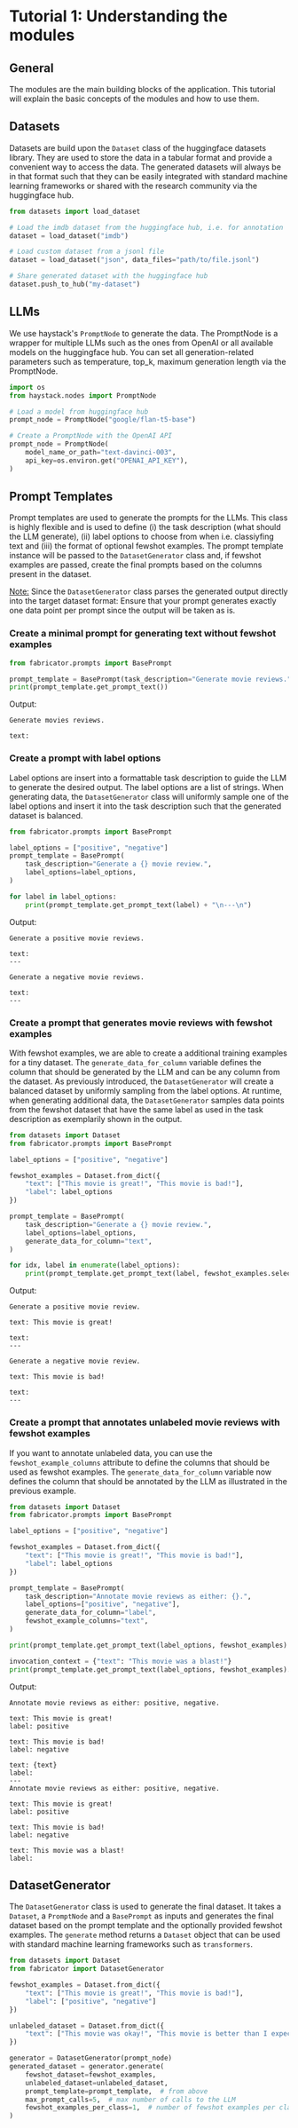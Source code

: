 # Tutorial 1: Understanding the modules

## General

The modules are the main building blocks of the application. This tutorial will explain the basic concepts of the 
modules and how to use them.

## Datasets

Datasets are build upon the `Dataset` class of the huggingface datasets library. They are used to store the data in a 
tabular format and provide a convenient way to access the data. The generated datasets will always be in that format such
that they can be easily integrated with standard machine learning frameworks or shared with the research community via 
the huggingface hub.

```python
from datasets import load_dataset

# Load the imdb dataset from the huggingface hub, i.e. for annotation
dataset = load_dataset("imdb")

# Load custom dataset from a jsonl file
dataset = load_dataset("json", data_files="path/to/file.jsonl")

# Share generated dataset with the huggingface hub
dataset.push_to_hub("my-dataset")
```

## LLMs
We use haystack's `PromptNode` to generate the data. The PromptNode is a wrapper for multiple LLMs such as the ones
from OpenAI or all available models on the huggingface hub. You can set all generation-related parameters such as 
temperature, top_k, maximum generation length via the PromptNode.

```python
import os
from haystack.nodes import PromptNode

# Load a model from huggingface hub
prompt_node = PromptNode("google/flan-t5-base")

# Create a PromptNode with the OpenAI API
prompt_node = PromptNode(
    model_name_or_path="text-davinci-003",
    api_key=os.environ.get("OPENAI_API_KEY"),
)
```

## Prompt Templates

Prompt templates are used to generate the prompts for the LLMs. This class is highly flexible and is used to define (i)
the task description (what should the LLM generate), (ii) label options to choose from when i.e. classiyfing text and 
(iii) the format of optional fewshot examples. The prompt template instance will be passed to the `DatasetGenerator` 
class and, if fewshot examples are passed, create the final prompts based on the columns present in the dataset.

<ins>Note:</ins> Since the `DatasetGenerator` class parses the generated output directly into the target dataset format: Ensure that
your prompt generates exactly one data point per prompt since the output will be taken as is.

### Create a minimal prompt for generating text without fewshot examples

```python
from fabricator.prompts import BasePrompt

prompt_template = BasePrompt(task_description="Generate movie reviews.")
print(prompt_template.get_prompt_text())
```
Output:
```console
Generate movies reviews.

text: 
```

### Create a prompt with label options
Label options are insert into a formattable task description to guide the LLM to generate the desired output. The label 
options are a list of strings. When generating data, the `DatasetGenerator` class will uniformly sample
one of the label options and insert it into the task description such that the generated dataset is balanced.

```python
from fabricator.prompts import BasePrompt

label_options = ["positive", "negative"]
prompt_template = BasePrompt(
    task_description="Generate a {} movie review.",
    label_options=label_options,
)

for label in label_options:
    print(prompt_template.get_prompt_text(label) + "\n---\n")
```
Output:
```console
Generate a positive movie reviews.

text:
---

Generate a negative movie reviews.

text: 
---
```

### Create a prompt that generates movie reviews with fewshot examples

With fewshot examples, we are able to create a additional training examples for a tiny dataset. The 
`generate_data_for_column` variable defines the column that should be generated by the LLM and can be any column from 
the dataset. As previously introduced, the `DatasetGenerator` will create a balanced dataset by uniformly sampling from 
the label options. At runtime, when generating additional data, the `DatasetGenerator` samples data points from the 
fewshot dataset that have the same label as used in the task description as exemplarily shown in the output.

```python
from datasets import Dataset
from fabricator.prompts import BasePrompt

label_options = ["positive", "negative"]

fewshot_examples = Dataset.from_dict({
    "text": ["This movie is great!", "This movie is bad!"],
    "label": label_options
})

prompt_template = BasePrompt(
    task_description="Generate a {} movie review.",
    label_options=label_options,
    generate_data_for_column="text",
)

for idx, label in enumerate(label_options):
    print(prompt_template.get_prompt_text(label, fewshot_examples.select([idx])) + "\n---\n")
```

Output:
```console
Generate a positive movie review.

text: This movie is great!

text: 
---

Generate a negative movie review.

text: This movie is bad!

text: 
---
```

### Create a prompt that annotates unlabeled movie reviews with fewshot examples
If you want to annotate unlabeled data, you can use the `fewshot_example_columns` attribute to define the columns that
should be used as fewshot examples. The `generate_data_for_column` variable now defines the column that should be 
annotated by the LLM as illustrated in the previous example.

```python
from datasets import Dataset
from fabricator.prompts import BasePrompt

label_options = ["positive", "negative"]

fewshot_examples = Dataset.from_dict({
    "text": ["This movie is great!", "This movie is bad!"],
    "label": label_options
})

prompt_template = BasePrompt(
    task_description="Annotate movie reviews as either: {}.",
    label_options=["positive", "negative"],
    generate_data_for_column="label",
    fewshot_example_columns="text",
)

print(prompt_template.get_prompt_text(label_options, fewshot_examples) + "\n---")

invocation_context = {"text": "This movie was a blast!"}
print(prompt_template.get_prompt_text(label_options, fewshot_examples).format(**invocation_context))
```

Output:
```console
Annotate movie reviews as either: positive, negative.

text: This movie is great!
label: positive

text: This movie is bad!
label: negative

text: {text}
label: 
---
Annotate movie reviews as either: positive, negative.

text: This movie is great!
label: positive

text: This movie is bad!
label: negative

text: This movie was a blast!
label: 
```

## DatasetGenerator

The `DatasetGenerator` class is used to generate the final dataset. It takes a `Dataset`, a `PromptNode` and a 
`BasePrompt` as inputs and generates the final dataset based on the prompt template and the optionally provided
fewshot examples. The `generate` method returns a `Dataset` object that can be used with standard machine learning
frameworks such as `transformers`.

```python
from datasets import Dataset
from fabricator import DatasetGenerator

fewshot_examples = Dataset.from_dict({
    "text": ["This movie is great!", "This movie is bad!"],
    "label": ["positive", "negative"]
})

unlabeled_dataset = Dataset.from_dict({
    "text": ["This movie was okay!", "This movie is better than I expected!"],
})

generator = DatasetGenerator(prompt_node)
generated_dataset = generator.generate(
    fewshot_dataset=fewshot_examples,
    unlabeled_dataset=unlabeled_dataset,
    prompt_template=prompt_template,  # from above
    max_prompt_calls=5,  # max number of calls to the LLM
    fewshot_examples_per_class=1,  # number of fewshot examples per class per prompt
)
```
